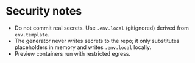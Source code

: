 # Security notes

- Do not commit real secrets. Use `.env.local` (gitignored) derived from `env.template`.
- The generator never writes secrets to the repo; it only substitutes placeholders in memory and writes `.env.local` locally.
- Preview containers run with restricted egress.


